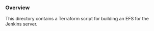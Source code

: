 ### Overview

This directory contains a Terraform script for building an EFS for the Jenkins server.